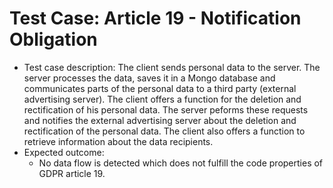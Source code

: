 # Test Case: Article 19 - Notification Obligation
- Test case description: The client sends personal data to the server. The server processes the data, saves it in a Mongo database and communicates parts of the personal data to a third party (external advertising server). The client offers a function for the deletion and rectification of his personal data. The server peforms these requests and notifies the external advertising server about the deletion and rectification of the personal data. The client also offers a function to retrieve information about the data recipients. 
- Expected outcome:
  - No data flow is detected which does not fulfill the code properties of GDPR article 19.